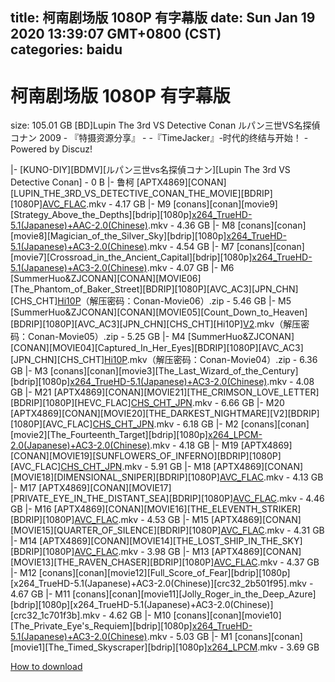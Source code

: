 
title: 柯南剧场版 1080P 有字幕版
date: Sun Jan 19 2020 13:39:07 GMT+0800 (CST)    
categories: baidu
---

# 柯南剧场版 1080P 有字幕版
size: 105.01 GB
 [BD]Lupin The 3rd VS Detective Conan ルパン三世VS名探偵コナン 2009 - 『特摄资源分享』 - -『TimeJacker』-时代的终结与开始！ - Powered by Discuz!
 
|- [KUNO-DIY][BDMV][ルパン三世vs名探偵コナン][Lupin The 3rd VS Detective Conan] - 0 B
|- 鲁柯 [APTX4869][CONAN][LUPIN_THE_3RD_VS_DETECTIVE_CONAN_THE_MOVIE][BDRIP][1080P][AVC_FLAC](DB42EB36).mkv - 4.17 GB
|- M9 [conans][conan][movie9][Strategy_Above_the_Depths][bdrip][1080p][x264_TrueHD-5.1(Japanese)+AAC-2.0(Chinese)](386AD057).mkv - 4.36 GB
|- M8 [conans][conan][movie8][Magician_of_the_Silver_Sky][bdrip][1080p][x264_TrueHD-5.1(Japanese)+AC3-2.0(Chinese)](A2BE30B5).mkv - 4.54 GB
|- M7 [conans][conan][movie7][Crossroad_in_the_Ancient_Capital][bdrip][1080p][x264_TrueHD-5.1(Japanese)+AC3-2.0(Chinese)](2722CFC3).mkv - 4.07 GB
|- M6 [SummerHuo&ZJCONAN][CONAN][MOVIE06][The_Phantom_of_Baker_Street][BDRIP][1080P][AVC_AC3][JPN_CHN][CHS_CHT][Hi10P](DA4CFD75)（解压密码：Conan-Movie06）.zip - 5.46 GB
|- M5 [SummerHuo&ZJCONAN][CONAN][MOVIE05][Count_Down_to_Heaven][BDRIP][1080P][AVC_AC3][JPN_CHN][CHS_CHT][Hi10P][V2](2BE8194C).mkv（解压密码：Conan-Movie05）.zip - 5.25 GB
|- M4 [SummerHuo&ZJCONAN][CONAN][MOVIE04][Captured_In_Her_Eyes][BDRIP][1080P][AVC_AC3][JPN_CHN][CHS_CHT][Hi10P](D289C159).mkv（解压密码：Conan-Movie04）.zip - 6.36 GB
|- M3 [conans][conan][movie3][The_Last_Wizard_of_the_Century][bdrip][1080p][x264_TrueHD-5.1(Japanese)+AC3-2.0(Chinese)](A0E093FD).mkv - 4.08 GB
|- M21 [APTX4869][CONAN][MOVIE21][THE_CRIMSON_LOVE_LETTER][BDRIP][1080P][HEVC_FLAC][CHS_CHT_JPN](55562DD9).mkv - 6.66 GB
|- M20 [APTX4869][CONAN][MOVIE20][THE_DARKEST_NIGHTMARE][V2][BDRIP][1080P][AVC_FLAC][CHS_CHT_JPN](55655C0C).mkv - 6.18 GB
|- M2 [conans][conan][movie2][The_Fourteenth_Target][bdrip][1080p][x264_LPCM-2.0(Japanese)+AC3-2.0(Chinese)](A225253B).mkv - 4.18 GB
|- M19 [APTX4869][CONAN][MOVIE19][SUNFLOWERS_OF_INFERNO][BDRIP][1080P][AVC_FLAC][CHS_CHT_JPN](08B65B0D).mkv - 5.91 GB
|- M18 [APTX4869][CONAN][MOVIE18][DIMENSIONAL_SNIPER][BDRIP][1080P][AVC_FLAC](546D9B28).mkv - 4.13 GB
|- M17 [APTX4869][CONAN][MOVIE17][PRIVATE_EYE_IN_THE_DISTANT_SEA][BDRIP][1080P][AVC_FLAC](FB72310F).mkv - 4.46 GB
|- M16 [APTX4869][CONAN][MOVIE16][THE_ELEVENTH_STRIKER][BDRIP][1080P][AVC_FLAC](90269C20).mkv - 4.53 GB
|- M15 [APTX4869][CONAN][MOVIE15][QUARTER_OF_SILENCE][BDRIP][1080P][AVC_FLAC](7CBDA33F).mkv - 4.31 GB
|- M14 [APTX4869][CONAN][MOVIE14][THE_LOST_SHIP_IN_THE_SKY][BDRIP][1080P][AVC_FLAC](E5D44A1F).mkv - 3.98 GB
|- M13 [APTX4869][CONAN][MOVIE13][THE_RAVEN_CHASER][BDRIP][1080P][AVC_FLAC](A4085C0C).mkv - 4.37 GB
|- M12 [conans][conan][movie12][Full_Score_of_Fear][bdrip][1080p][x264_TrueHD-5.1(Japanese)+AC3-2.0(Chinese)][crc32_2b501f95].mkv - 4.67 GB
|- M11 [conans][conan][movie11][Jolly_Roger_in_the_Deep_Azure][bdrip][1080p][x264_TrueHD-5.1(Japanese)+AC3-2.0(Chinese)][crc32_1c701f3b].mkv - 4.62 GB
|- M10 [conans][conan][movie10][The_Private_Eye's_Requiem][bdrip][1080p][x264_TrueHD-5.1(Japanese)+AC3-2.0(Chinese)](96CC1CB1).mkv - 5.03 GB
|- M1 [conans][conan][movie1][The_Timed_Skyscraper][bdrip][1080p][x264_LPCM](A5AF00AF).mkv - 3.69 GB

[How to download](https://bpcam.bemobtrk.com/go/2ceec3aa-1ca2-46d6-b9ff-aaa5c184517c?jno=1794)